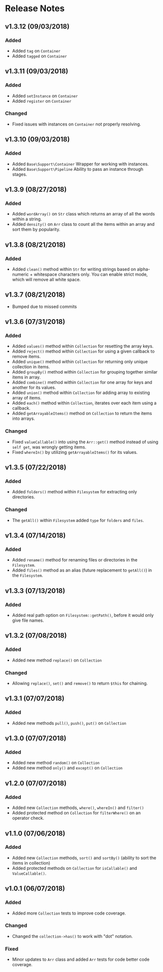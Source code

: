 # Release Notes


## v1.3.12 (09/03/2018)

### Added
* Added `tag` on `Container`
* Added `tagged` on `Container`


## v1.3.11 (09/03/2018)

### Added
* Added `setInstance` on `Container`
* Added `register` on `Container`

### Changed
* Fixed issues with instances on `Container` not properly resolving.


## v1.3.10 (09/03/2018)

### Added
* Added `Base\Support\Container` Wrapper for working with instances.
* Added `Base\Support\Pipeline` Ability to pass an instance through stages.


## v1.3.9 (08/27/2018)

### Added
* Added `wordArray()` on `Str` class which returns an array of all the words within a string.
* Added `density()` on `Arr` class to count all the items within an array and sort them by popularity.


## v1.3.8 (08/21/2018)

### Added
* Added `clean()` method within `Str` for writing strings based on alpha-numeric + whitespace characters only. You can enable strict mode, which will remove all white space.


## v1.3.7 (08/21/2018)
* Bumped due to missed commits


## v1.3.6 (07/31/2018)

### Added
* Added `values()` method within `Collection` for resetting the array keys.
* Added `reject()` method within `Collection` for using a given callback to remove items.
* Added `unique()` method within `Collection` for returning only unique collection in items.
* Added `groupBy()` method within `Collection` for grouping together similar items in array.
* Added `combine()` method within `Collection` for one array for keys and another for its values.
* Added `union()` method within `Collection` for adding array to existing array of items.
* Added `each()` method within `Collection`, iterates over each item using a callback.
* Added `getArrayableItems()` method on `Collection` to return the items into arrays.

### Changed
* Fixed `valueCallable()` into using the `Arr::get()` method instead of using `self get`, was wrongly getting items.
* Fixed `whereIn()` by utilizing `getArrayableItems()` for its values.


## v1.3.5 (07/22/2018)

### Added
* Added `folders()` method within `Filesystem` for extracting only directories.

### Changed
* The `getAll()` within `Filesystem` added `type` for `folders` and `files`.


## v1.3.4 (07/14/2018)

### Added
* Added `rename()` method for renaming files or directories in the `Filesystem`.
* Added `files()` method as an alias (future replacement to `getAll()`) in the `Filesystem`.


## v1.3.3 (07/13/2018)

### Added
* Added real path option on `Filesystem::getPath()`, before it would only give file names.


## v1.3.2 (07/08/2018)

### Added
* Added new method `replace()` on `Collection`

### Changed
* Allowing `replace()`, `set()` and `remove()` to return `$this` for chaining.


## v1.3.1 (07/07/2018)

### Added
* Added new methods `pull()`, `push()`, `put()` on `Collection`


## v1.3.0 (07/07/2018)

### Added
* Added new method `random()` on `Collection`
* Added new method `only()` and `except()` on `Collection`


## v1.2.0 (07/07/2018)

### Added
* Added new `Collection` methods, `where()`, `whereIn()` and `filter()`
* Added protected method on `Collection` for `filterWhere()` on an operator check.


## v1.1.0 (07/06/2018)

### Added
* Added new `Collection` methods, `sort()` and `sortBy()` (ability to sort the items in collection)
* Added protected methods on `Collection` for `isCallable()` and `ValueCallable()`.


## v1.0.1 (06/07/2018)

### Added
* Added more `Collection` tests to improve code coverage.

### Changed
* Changed the `collection->has()` to work with "dot" notation.

### Fixed
* Minor updates to `Arr` class and added `Arr` tests for code better code coverage.
